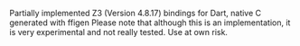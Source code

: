 Partially implemented Z3 (Version 4.8.17) bindings for Dart, native C generated with ffigen
Please note that although this is an implementation, it is very experimental and not really tested. Use at own risk.